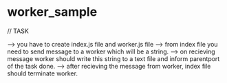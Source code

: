 # worker_sample

// TASK

--> you have to create index.js file and worker.js file
--> from index file you need to send message to a worker which will be a string.
--> on recieving message worker should write this string to a text file and inform parentport of the task done.
--> after recieving the message from worker, index file should terminate worker.

